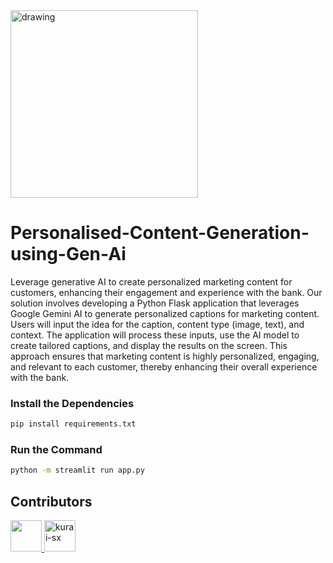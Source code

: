 <img src="" alt="drawing" width="300"/>

# Personalised-Content-Generation-using-Gen-Ai
Leverage generative AI to create personalized marketing content for customers, enhancing their engagement and experience with the bank.
Our solution involves developing a Python Flask application that leverages Google Gemini AI to generate personalized captions for marketing content. Users will input the idea for the caption, content type (image, text), and context. The application will process these inputs, use the AI model to create tailored captions, and display the results on the screen. This approach ensures that marketing content is highly personalized, engaging, and relevant to each customer, thereby enhancing their overall experience with the bank.


### Install the Dependencies

```bash
pip install requirements.txt
```

### Run the Command

```bash
python -m streamlit run app.py
```

## Contributors
<a target="_blank" href="https://github.com/Ganeshkharde1" ><img src="https://avatars.githubusercontent.com/u/97901582?v=4" width="50"/> </a> <a target="_blank" href="https://github.com/kurai-sx" ><img src="https://avatars.githubusercontent.com/u/84697122?v=4" href="https://github.com/kurai-sx" alt="kurai-sx" width="50"/></a>
